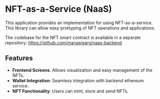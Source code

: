 # NFT-as-a-Service (NaaS)

This application provides an implementation for using NFT-as-a-service.
This library can allow easy prottyping of NFT operations and applications.

The codebase for the NFT smart contract is available in a separate repository:
https://github.com/manasigarg/naas-backend

## Features

- **Frontend Screens**: Allows visualization and easy management of the NFTs.
- **Wallet Integration**: Seamless integration with backend ethereum service.
- **NFT Functionality**: Users can mint, store and send NFTs.
